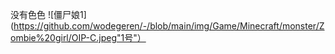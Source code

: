 没有色色
![僵尸娘1](https://github.com/wodegeren/-/blob/main/img/Game/Minecraft/monster/Zombie%20girl/OIP-C.jpeg"1号"）
